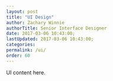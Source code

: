 ```yaml
---
layout: post
title: "UI Design"
author: Zachary Winnie
authorTitle: Senior Interface Designer
date: 2017-03-06 10:43:00;
lastUpdated: 2017-03-06 10:43:00;
categories: 
permalink: /ui/
order: 60
---
```

UI content here.